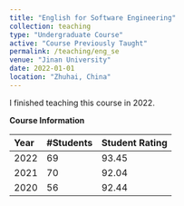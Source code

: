 ```yaml
---
title: "English for Software Engineering"
collection: teaching
type: "Undergraduate Course"
active: "Course Previously Taught"
permalink: /teaching/eng_se
venue: "Jinan University"
date: 2022-01-01
location: "Zhuhai, China"
---
```


I finished teaching this course in 2022.

**Course Information**

| Year    | #Students | Student Rating  |
|:--------|:----------|:----------------|
| 2022    | 69        | 93.45           |
| 2021    | 70        | 92.04           |
| 2020    | 56        | 92.44           |
